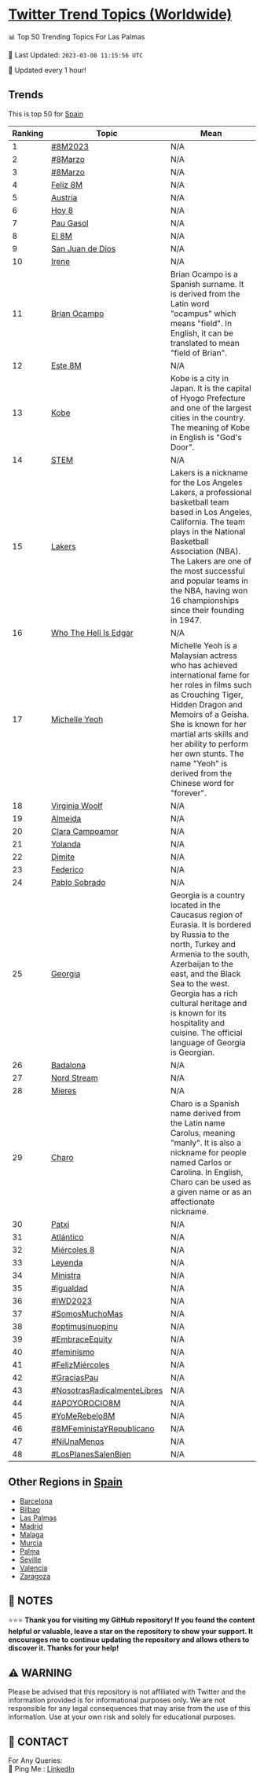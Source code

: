 [Twitter Trend Topics (Worldwide)](https://github.com/ErcinDedeoglu/Twitter-Trend-Topics)
==========


📊 Top 50 Trending Topics For Las Palmas

📆 Last Updated: `2023-03-08 11:15:56 UTC`

🔧 Updated every 1 hour!


## Trends

This is top 50 for [Spain](</Spain>)

| Ranking | Topic | Mean |
| ------- | ------------ | ------------ |
| 1 | [#8M2023](http://twitter.com/search?q=%238M2023) | N/A |
| 2 | [#8Marzo](http://twitter.com/search?q=%238Marzo) | N/A |
| 3 | [#8Marzo](http://twitter.com/search?q=%238Marzo) | N/A |
| 4 | [Feliz 8M](http://twitter.com/search?q=Feliz+8M) | N/A |
| 5 | [Austria](http://twitter.com/search?q=Austria) | N/A |
| 6 | [Hoy 8](http://twitter.com/search?q=Hoy+8) | N/A |
| 7 | [Pau Gasol](http://twitter.com/search?q=Pau+Gasol) | N/A |
| 8 | [El 8M](http://twitter.com/search?q=El+8M) | N/A |
| 9 | [San Juan de Dios](http://twitter.com/search?q=San+Juan+de+Dios) | N/A |
| 10 | [Irene](http://twitter.com/search?q=Irene) | N/A |
| 11 | [Brian Ocampo](http://twitter.com/search?q=Brian+Ocampo) | Brian Ocampo is a Spanish surname. It is derived from the Latin word "ocampus" which means "field". In English, it can be translated to mean "field of Brian". |
| 12 | [Este 8M](http://twitter.com/search?q=Este+8M) | N/A |
| 13 | [Kobe](http://twitter.com/search?q=Kobe) | Kobe is a city in Japan. It is the capital of Hyogo Prefecture and one of the largest cities in the country. The meaning of Kobe in English is "God's Door". |
| 14 | [STEM](http://twitter.com/search?q=STEM) | N/A |
| 15 | [Lakers](http://twitter.com/search?q=Lakers) | Lakers is a nickname for the Los Angeles Lakers, a professional basketball team based in Los Angeles, California. The team plays in the National Basketball Association (NBA). The Lakers are one of the most successful and popular teams in the NBA, having won 16 championships since their founding in 1947. |
| 16 | [Who The Hell Is Edgar](http://twitter.com/search?q=Who+The+Hell+Is+Edgar) | N/A |
| 17 | [Michelle Yeoh](http://twitter.com/search?q=Michelle+Yeoh) | Michelle Yeoh is a Malaysian actress who has achieved international fame for her roles in films such as Crouching Tiger, Hidden Dragon and Memoirs of a Geisha. She is known for her martial arts skills and her ability to perform her own stunts. The name "Yeoh" is derived from the Chinese word for "forever". |
| 18 | [Virginia Woolf](http://twitter.com/search?q=Virginia+Woolf) | N/A |
| 19 | [Almeida](http://twitter.com/search?q=Almeida) | N/A |
| 20 | [Clara Campoamor](http://twitter.com/search?q=Clara+Campoamor) | N/A |
| 21 | [Yolanda](http://twitter.com/search?q=Yolanda) | N/A |
| 22 | [Dimite](http://twitter.com/search?q=Dimite) | N/A |
| 23 | [Federico](http://twitter.com/search?q=Federico) | N/A |
| 24 | [Pablo Sobrado](http://twitter.com/search?q=Pablo+Sobrado) | N/A |
| 25 | [Georgia](http://twitter.com/search?q=Georgia) | Georgia is a country located in the Caucasus region of Eurasia. It is bordered by Russia to the north, Turkey and Armenia to the south, Azerbaijan to the east, and the Black Sea to the west. Georgia has a rich cultural heritage and is known for its hospitality and cuisine. The official language of Georgia is Georgian. |
| 26 | [Badalona](http://twitter.com/search?q=Badalona) | N/A |
| 27 | [Nord Stream](http://twitter.com/search?q=Nord+Stream) | N/A |
| 28 | [Mieres](http://twitter.com/search?q=Mieres) | N/A |
| 29 | [Charo](http://twitter.com/search?q=Charo) | Charo is a Spanish name derived from the Latin name Carolus, meaning "manly". It is also a nickname for people named Carlos or Carolina. In English, Charo can be used as a given name or as an affectionate nickname. |
| 30 | [Patxi](http://twitter.com/search?q=Patxi) | N/A |
| 31 | [Atlántico](http://twitter.com/search?q=Atl%c3%a1ntico) | N/A |
| 32 | [Miércoles 8](http://twitter.com/search?q=Mi%c3%a9rcoles+8) | N/A |
| 33 | [Leyenda](http://twitter.com/search?q=Leyenda) | N/A |
| 34 | [Ministra](http://twitter.com/search?q=Ministra) | N/A |
| 35 | [#igualdad](http://twitter.com/search?q=%23igualdad) | N/A |
| 36 | [#IWD2023](http://twitter.com/search?q=%23IWD2023) | N/A |
| 37 | [#SomosMuchoMas](http://twitter.com/search?q=%23SomosMuchoMas) | N/A |
| 38 | [#optimusinuopinu](http://twitter.com/search?q=%23optimusinuopinu) | N/A |
| 39 | [#EmbraceEquity](http://twitter.com/search?q=%23EmbraceEquity) | N/A |
| 40 | [#feminismo](http://twitter.com/search?q=%23feminismo) | N/A |
| 41 | [#FelizMiércoles](http://twitter.com/search?q=%23FelizMi%c3%a9rcoles) | N/A |
| 42 | [#GraciasPau](http://twitter.com/search?q=%23GraciasPau) | N/A |
| 43 | [#NosotrasRadicalmenteLibres](http://twitter.com/search?q=%23NosotrasRadicalmenteLibres) | N/A |
| 44 | [#APOYOROCIO8M](http://twitter.com/search?q=%23APOYOROCIO8M) | N/A |
| 45 | [#YoMeRebelo8M](http://twitter.com/search?q=%23YoMeRebelo8M) | N/A |
| 46 | [#8MFeministaYRepublicano](http://twitter.com/search?q=%238MFeministaYRepublicano) | N/A |
| 47 | [#NiUnaMenos](http://twitter.com/search?q=%23NiUnaMenos) | N/A |
| 48 | [#LosPlanesSalenBien](http://twitter.com/search?q=%23LosPlanesSalenBien) | N/A |



## Other Regions in [Spain](</Spain>)

* [Barcelona](</Spain/Barcelona.md>)
* [Bilbao](</Spain/Bilbao.md>)
* [Las Palmas](</Spain/Las Palmas.md>)
* [Madrid](</Spain/Madrid.md>)
* [Malaga](</Spain/Malaga.md>)
* [Murcia](</Spain/Murcia.md>)
* [Palma](</Spain/Palma.md>)
* [Seville](</Spain/Seville.md>)
* [Valencia](</Spain/Valencia.md>)
* [Zaragoza](</Spain/Zaragoza.md>)



## 📝 NOTES

⭐⭐⭐ **Thank you for visiting my GitHub repository! If you found the content helpful or valuable, leave a star on the repository to show your support. It encourages me to continue updating the repository and allows others to discover it. Thanks for your help!**


## ⚠️ WARNING

Please be advised that this repository is not affiliated with Twitter and the information provided is for informational purposes only. We are not responsible for any legal consequences that may arise from the use of this information. Use at your own risk and solely for educational purposes.


## 📨 CONTACT

 For Any Queries:  
            🏓 Ping Me : [LinkedIn](https://www.linkedin.com/in/ercindedeoglu/)
